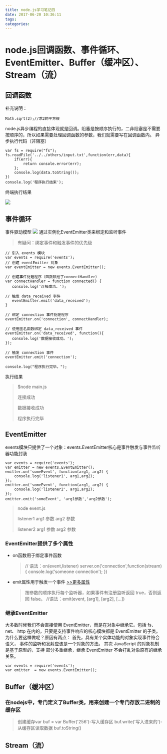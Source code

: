 ```yaml
---
title: node.js学习笔记四
date: 2017-06-20 10:36:11
tags:
categories:
---
```

# node.js回调函数、事件循环、EventEmitter、Buffer（缓冲区）、Stream（流）
## 回调函数
补充说明：

	Math.sqrt(2);//求2的平方根

node.js异步编程的直接体现就是回调。阻塞是按顺序执行的，二非阻塞是不需要按顺序的，所以如果需要处理回调函数的参数，我们就需要写在回调函数内。
异步执行代码（非阻塞）

<!--more-->

	var fs = require("fs");
	fs.readFile('../../others/input.txt',function(err,data){
		if(err){
			return console.error(err);
		};
		console.log(data.toString());
	})
	console.log('程序执行结束');
终端执行结果

![](http://oibijaovc.bkt.clouddn.com/%E5%BC%82%E6%AD%A5.png)

## 事件循环
事件驱动模型
![](http://oibijaovc.bkt.clouddn.com/%E4%BA%8B%E4%BB%B6%E9%A9%B1%E5%8A%A8%E7%A8%8B%E5%BA%8F.png)
通过实例化EventEmitter类来绑定和监听事件
>有疑问：绑定事件和触发事件的优先级

	// 引入 events 模块
	var events = require('events');
	// 创建 eventEmitter 对象
	var eventEmitter = new events.EventEmitter();
	
	// 创建事件处理程序（函数赋给了connectHandler）
	var connectHandler = function connected() {
	   console.log('连接成功。');
	  
	// 触发 data_received 事件 
	   eventEmitter.emit('data_received');
	}
	
	// 绑定 connection 事件处理程序
	eventEmitter.on('connection', connectHandler);
	 
	// 使用匿名函数绑定 data_received 事件
	eventEmitter.on('data_received', function(){
	   console.log('数据接收成功。');
	});
	
	// 触发 connection 事件 
	eventEmitter.emit('connection');
	
	console.log("程序执行完毕。");

执行结果

 >$node main.js
 >
 >连接成功
 >
 >数据接收成功
 >
 >程序执行完毕

## EventEmitter
events模块只提供了一个对象：events.EventEmitter核心是事件触发与事件监听器功能封装

	var events = require('events'); 
	var emitter = new events.EventEmitter(); 
	emitter.on('someEvent', function(arg1, arg2) { 
		console.log('listener1', arg1,arg2); 
	}); 
	emitter.on('someEvent', function(arg1, arg2) { 
		console.log('listener2', arg1,arg2); 
	}); 
	emitter.emit('someEvent', 'arg1参数','arg2参数'); 
>node event.js
>
>listener1 arg1 参数 arg2 参数 
>
>listener2 arg1 参数 arg2 参数

### EventEmitter提供了多个属性
* on函数用于绑定事件函数


	>// 语法：on(event,listener)
	server.on('connection',function(stream){
		console.log('someone connection');
	})
	
* emit属性用于触发一个事件  [ >>更多属性](http://www.runoob.com/nodejs/nodejs-event.html)



	>按参数的顺序执行每个监听器，如果事件有注册监听返回 true，否则返回 false。
	//语法：emit(event, [arg1], [arg2], [...])
### 继承EventEmitter

大多数时候我们不会直接使用 EventEmitter，而是在对象中继承它。包括 fs、net、 http 在内的，只要是支持事件响应的核心模块都是 EventEmitter 的子类。
为什么要这样做呢？原因有两点：
首先，具有某个实体功能的对象实现事件符合语义， 事件的监听和发射应该是一个对象的方法。
其次 JavaScript 的对象机制是基于原型的，支持 部分多重继承，继承 EventEmitter 不会打乱对象原有的继承关系。

	var events = require('events');
	var emitter  = new events.EventEmitter();

## Buffer（缓冲区）
### 在nodejs中，专门定义了Buffer类，用来创建一个专门存放二进制的缓存区

>创建缓存var buf = var Buffer('256')-写入缓存区 buf.write('写入进来的')-从缓存区读取数据 buf.toString()

## Stream（流）

